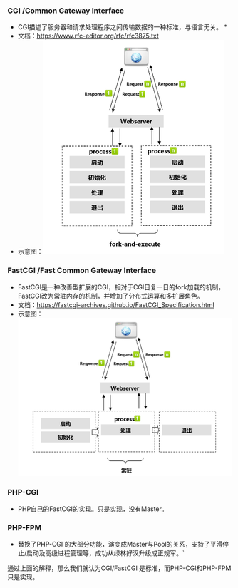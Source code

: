 ###  CGI /Common Gateway Interface   

* CGI描述了服务器和请求处理程序之间传输数据的一种标准，与语言无关。 * 
* 文档：https://www.rfc-editor.org/rfc/rfc3875.txt  
* 示意图：![](https://github.com/huluzhang/doc/blob/master/img/CGI.png)

### FastCGI /Fast Common Gateway Interface   
 
 * FastCGI是一种改善型扩展的CGI，相对于CGI日复一日的fork加载的机制，FastCGI改为常驻内存的机制，并增加了分布式运算和多扩展角色。 
* 文档：https://fastcgi-archives.github.io/FastCGI_Specification.html  
* 示意图：![](https://github.com/huluzhang/doc/blob/master/img/FASTCGI.png)  

###  PHP-CGI    
*   PHP自己的FastCGI的实现。只是实现，没有Master。

### PHP-FPM   
 *  替换了PHP-CGI 的大部分功能，演变成Master与Pool的关系，支持了平滑停止/启动及高级进程管理等，成功从绿林好汉升级成正规军。` 

通过上面的解释，那么我们就认为CGI/FastCGI 是标准，而PHP-CGI和PHP-FPM只是实现。
